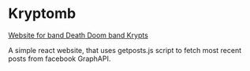# Kryptomb

[Website for band Death Doom band Krypts](https://krypts.netlify.com)

A simple react website, that uses getposts.js script to fetch most recent posts from facebook GraphAPI.
